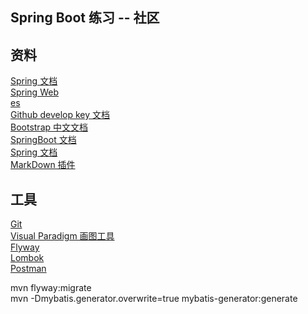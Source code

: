 ## Spring Boot 练习 -- 社区  

## 资料  
[Spring 文档](https://spring.io/guides/)  
[Spring Web](https://spring.io/guides/gs/serving-web-content/)  
[es](https://elasticsearch.cn/explore/)  
[Github develop key 文档](https://developer.github.com/v3/guides/managing-deploy-keys/#deploy-keys/)  
[Bootstrap 中文文档](https://v3.bootcss.com/components/)  
[SpringBoot 文档](https://docs.spring.io/spring-boot/docs/current/reference/htmlsingle/)  
[Spring 文档](https://docs.spring.io/spring/docs/current/spring-framework-reference/)  
[MarkDown 插件](http://editor.md.ipandao.com/)  

## 工具  
[Git](https://git-scm.com/download)  
[Visual Paradigm 画图工具](https://www.visual-paradigm.com/)  
[Flyway](https://www.flyway.org/)  
[Lombok](https://projectlombok.org/)  
[Postman](https://chrome.google.com/webstore/detail/coohdfgbiolnekdpbcijmhambjff/)  

mvn flyway:migrate  
mvn -Dmybatis.generator.overwrite=true mybatis-generator:generate